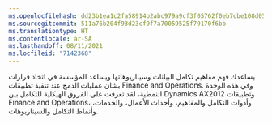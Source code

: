 ```yaml
---
ms.openlocfilehash: dd23b1ea1c2fa58914b2abc979a9cf3f05762f0eb7cbe108d050474fd6b98095
ms.sourcegitcommit: 511a76b204f93d23cf9f7a70059525f79170f6bb
ms.translationtype: HT
ms.contentlocale: ar-SA
ms.lasthandoff: 08/11/2021
ms.locfileid: "7142368"
---
```

يساعدك فهم مفاهيم تكامل البيانات وسيناريوهاتها ويساعد المؤسسة في اتخاذ قرارات بشان عمليات الدمج عند تنفيذ تطبيقات Finance and Operations. وفي هذه الوحدة النمطية، لقد تعرفت على الفروق الهيكلية للتكامل بين Dynamics AX2012 وتطبيقات Finance and Operations، وأدوات التكامل والمفاهيم، وأحداث الأعمال، والخدمات، وأنماط التكامل والسيناريوهات. 

